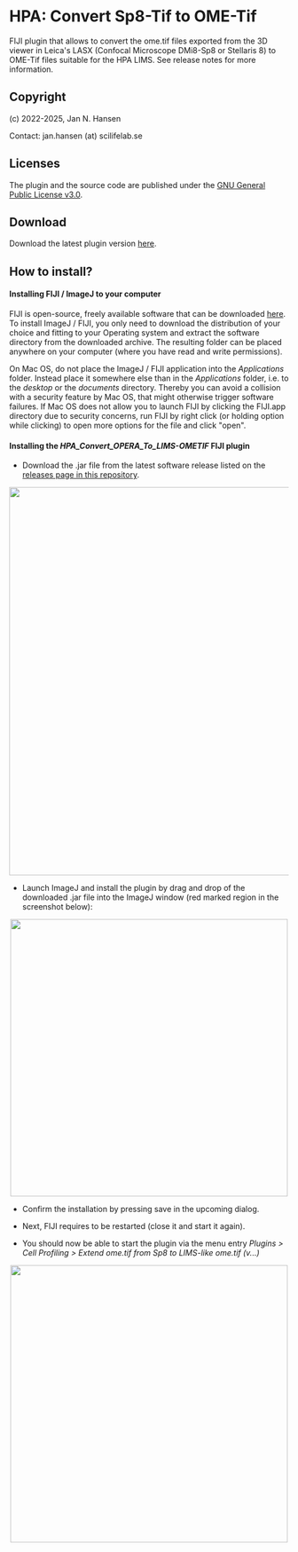 # HPA: Convert Sp8-Tif to OME-Tif
FIJI plugin that allows to convert the ome.tif files exported from the 3D viewer in Leica's LASX (Confocal Microscope DMi8-Sp8 or Stellaris 8) to OME-Tif files suitable for the HPA LIMS.
See release notes for more information.

## Copyright
(c) 2022-2025, Jan N. Hansen

Contact: jan.hansen (at) scilifelab.se

## Licenses
The plugin and the source code are published under the [GNU General Public License v3.0](https://github.com/hansenjn/ExtractSharpestPlane_JNH/blob/master/LICENSE).

## Download
Download the latest plugin version [here](https://github.com/CellProfiling/HPA_Convert_Sp8_To_OMETIF/releases/).

## How to install?
#### Installing FIJI / ImageJ to your computer
FIJI is open-source, freely available software that can be downloaded [here](https://imagej.net/software/fiji/downloads). To install ImageJ / FIJI, you only need to download the distribution of your choice and fitting to your Operating system and extract the software directory from the downloaded archive. The resulting folder can be placed anywhere on your computer (where you have read and write permissions). 

On Mac OS, do not place the ImageJ / FIJI application into the *Applications* folder. Instead place it somewhere else than in the *Applications* folder, i.e. to the *desktop* or the *documents* directory. Thereby you can avoid a collision with a security feature by Mac OS, that might otherwise trigger software failures. If Mac OS does not allow you to launch FIJI by clicking the FIJI.app directory due to security concerns, run FIJI by right click (or holding option while clicking) to open more options for the file and click "open".

#### Installing the *HPA_Convert_OPERA_To_LIMS-OMETIF* FIJI plugin
- Download the .jar file from the latest software release listed on the [releases page in this repository](https://github.com/CellProfiling/HPA_Convert_Sp8_To_OMETIF/releases/).

<p align="center">
   <img src="https://github.com/user-attachments/assets/f7b671b6-9a9c-46db-8e3a-a044ff9b21bb" width=700>
</p>


- Launch ImageJ and install the plugin by drag and drop of the downloaded .jar file into the ImageJ window (red marked region in the screenshot below):
<p align="center">
   <img src="https://user-images.githubusercontent.com/27991883/201358020-c3685947-b5d8-4127-88ec-ce9b4ddf0e56.png" width=500>
</p>

- Confirm the installation by pressing save in the upcoming dialog.

- Next, FIJI requires to be restarted (close it and start it again).

- You should now be able to start the plugin via the menu entry <i>Plugins > Cell Profiling > Extend ome.tif from Sp8 to LIMS-like ome.tif (v...)</i>


<p align="center">
   <img src="https://github.com/user-attachments/assets/96a882c0-a76d-437f-b000-e0c48d8365bb" width=500>
</p>


